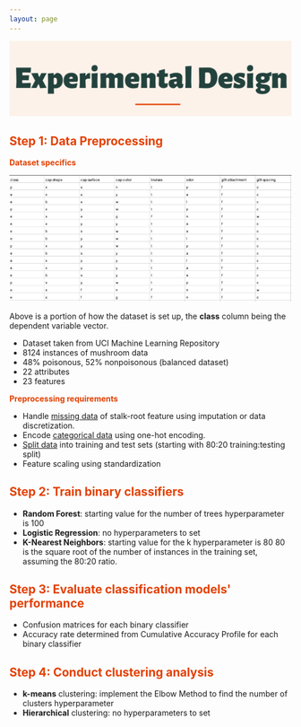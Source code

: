 ```yaml
---
layout: page
---
```

![alt-text-1](/assets/img/ED2.png "title") 

## <font color="#E34000"><b>Step 1: Data Preprocessing</b></font>

<font color="#E34000"><b>Dataset specifics</b></font>

![alt-text-1](/assets/img/Dataset.jpg "title") 

Above is a portion of how the dataset is set up, the <b>class</b> column being the dependent variable vector.
- Dataset taken from UCI Machine Learning Repository
- 8124 instances of mushroom data
- 48% poisonous, 52% nonpoisonous (balanced dataset)
- 22 attributes
- 23 features

<font color="#E34000"><b>Preprocessing requirements</b></font>

- Handle <u>missing data</u> of stalk-root feature using imputation or data discretization.
- Encode <u>categorical data</u> using one-hot encoding.
- <u>Split data</u> into training and test sets (starting with 80:20 training:testing split)
- Feature scaling using standardization

## <font color="#E34000"><b>Step 2: Train binary classifiers</b></font>
- <b>Random Forest</b>: starting value for the number of trees hyperparameter is 100
- <b>Logistic Regression</b>: no hyperparameters to set
- <b>K-Nearest Neighbors</b>: starting value for the k hyperparameter is 80
80 is the square root of the number of instances in the training set, assuming the 80:20 ratio. 


## <font color="#E34000"><b>Step 3: Evaluate classification models' performance</b></font>

- Confusion matrices for each binary classifier
- Accuracy rate determined from Cumulative Accuracy Profile for each binary classifier

## <font color="#E34000"><b>Step 4: Conduct clustering analysis</b></font>

- <b>k-means</b> clustering: implement the Elbow Method to find the number of clusters hyperparameter
- <b>Hierarchical</b> clustering: no hyperparameters to set


